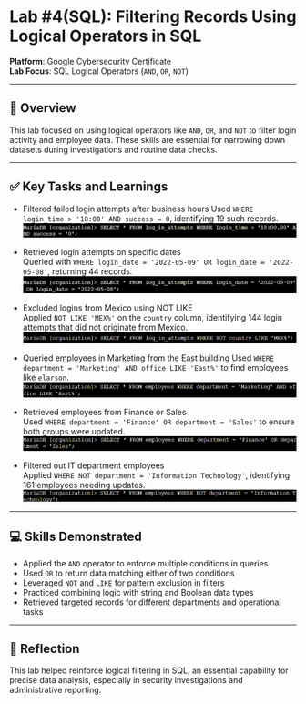 # Lab #4(SQL): Filtering Records Using Logical Operators in SQL

**Platform**: Google Cybersecurity Certificate  
**Lab Focus**: SQL Logical Operators (`AND`, `OR`, `NOT`)

---

## 🧠 Overview

This lab focused on using logical operators like `AND`, `OR`, and `NOT` to filter login activity and employee data. These skills are essential for narrowing down datasets during investigations and routine data checks.

---

## ✅ Key Tasks and Learnings

- Filtered failed login attempts after business hours 
  Used `WHERE login_time > '18:00' AND success = 0`, identifying 19 such records.  
  ![Failed Logins After Hours](../../images/sql_lab4_failed_after_hours.png)

- Retrieved login attempts on specific dates  
  Queried with `WHERE login_date = '2022-05-09' OR login_date = '2022-05-08'`, returning 44 records.  
  ![Login Dates OR Filter](../../images/sql_lab4_login_or_filter.png)

- Excluded logins from Mexico using NOT LIKE  
  Applied `NOT LIKE 'MEX%'` on the `country` column, identifying 144 login attempts that did not originate from Mexico.  
  ![NOT LIKE Filter](../../images/sql_lab4_not_like_mex.png)

- Queried employees in Marketing from the East building
  Used `WHERE department = 'Marketing' AND office LIKE 'East%'` to find employees like `elarson`.  
  ![East Marketing Employees](../../images/sql_lab4_east_marketing.png)

- Retrieved employees from Finance or Sales  
  Used `WHERE department = 'Finance' OR department = 'Sales'` to ensure both groups were updated.  
  ![Finance or Sales Employees](../../images/sql_lab4_finance_or_sales.png)

- Filtered out IT department employees  
  Applied `WHERE NOT department = 'Information Technology'`, identifying 161 employees needing updates.  
  ![NOT IT Employees](../../images/sql_lab4_not_it.png)

---

## 💻 Skills Demonstrated

- Applied the `AND` operator to enforce multiple conditions in queries  
- Used `OR` to return data matching either of two conditions  
- Leveraged `NOT` and `LIKE` for pattern exclusion in filters  
- Practiced combining logic with string and Boolean data types  
- Retrieved targeted records for different departments and operational tasks  

---

## 🔁 Reflection

This lab helped reinforce logical filtering in SQL, an essential capability for precise data analysis, especially in security investigations and administrative reporting.
